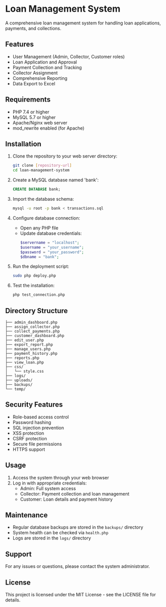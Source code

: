 # Loan Management System

A comprehensive loan management system for handling loan applications, payments, and collections.

## Features

- User Management (Admin, Collector, Customer roles)
- Loan Application and Approval
- Payment Collection and Tracking
- Collector Assignment
- Comprehensive Reporting
- Data Export to Excel

## Requirements

- PHP 7.4 or higher
- MySQL 5.7 or higher
- Apache/Nginx web server
- mod_rewrite enabled (for Apache)

## Installation

1. Clone the repository to your web server directory:
   ```bash
   git clone [repository-url]
   cd loan-management-system
   ```

2. Create a MySQL database named 'bank':
   ```sql
   CREATE DATABASE bank;
   ```

3. Import the database schema:
   ```bash
   mysql -u root -p bank < transactions.sql
   ```

4. Configure database connection:
   - Open any PHP file
   - Update database credentials:
     ```php
     $servername = "localhost";
     $username = "your_username";
     $password = "your_password";
     $dbname = "bank";
     ```

5. Run the deployment script:
   ```bash
   sudo php deploy.php
   ```

6. Test the installation:
   ```bash
   php test_connection.php
   ```

## Directory Structure

```
├── admin_dashboard.php
├── assign_collector.php
├── collect_payments.php
├── customer_dashboard.php
├── edit_user.php
├── export_report.php
├── manage_users.php
├── payment_history.php
├── reports.php
├── view_loan.php
├── css/
│   └── style.css
├── logs/
├── uploads/
├── backups/
└── temp/
```

## Security Features

- Role-based access control
- Password hashing
- SQL injection prevention
- XSS protection
- CSRF protection
- Secure file permissions
- HTTPS support

## Usage

1. Access the system through your web browser
2. Log in with appropriate credentials:
   - Admin: Full system access
   - Collector: Payment collection and loan management
   - Customer: Loan details and payment history

## Maintenance

- Regular database backups are stored in the `backups/` directory
- System health can be checked via `health.php`
- Logs are stored in the `logs/` directory

## Support

For any issues or questions, please contact the system administrator.

## License

This project is licensed under the MIT License - see the LICENSE file for details.
